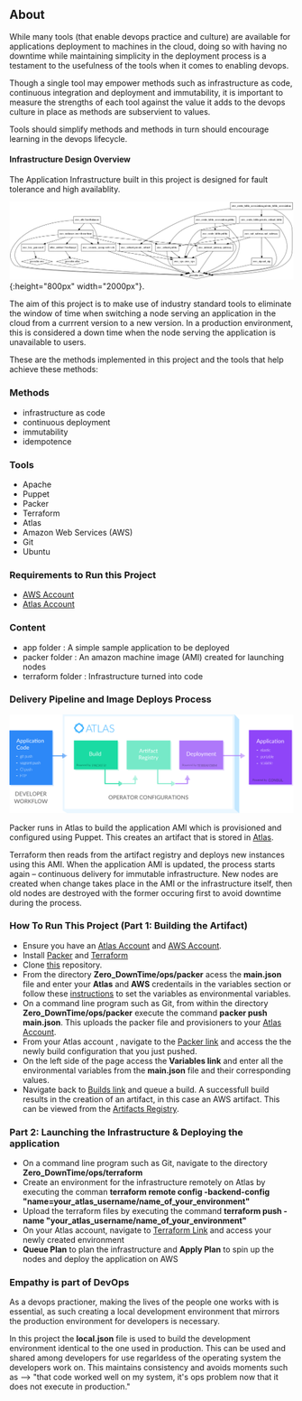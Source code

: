 ## About

While many tools (that enable devops practice and culture) are available for applications deployment to machines in the cloud, doing so with having no downtime while maintaining simplicity in the deployment process is a testament to the usefulness of the tools when it comes to enabling devops.

Though a single tool may empower methods such as infrastructure as code, continuous integration and deployment and immutability, it is important to measure the strengths of each tool against the value it adds to the devops culture in place as methods are subservient to values.

Tools should simplify methods and methods in turn should encourage learning in the devops lifecycle.



#### Infrastructure Design Overview
The Application Infrastructure built in this project is designed for fault tolerance and high availablity.

![Delivery Flow](/graph.jpg){:height="800px" width="2000px"}.



The aim of this project is to make use of industry standard tools to eliminate the window of time  when switching a node serving an application in the cloud from a currrent version to a new version. In a production environment, this is considered a down time when the node serving the application is unavailable to users. 

These are the methods implemented in this project and the tools that help achieve these methods:


### Methods
- infrastructure as code
- continuous deployment
- immutability
- idempotence

### Tools
- Apache
- Puppet
- Packer
- Terraform
- Atlas
- Amazon Web Services (AWS)
- Git
- Ubuntu

### Requirements to Run this Project
- [AWS Account](https://console.aws.amazon.com/) 
- [Atlas Account](https://atlas.hashicorp.com/account/new)

### Content
- app folder : A simple sample application to be deployed
- packer folder : An amazon machine image (AMI) created for launching nodes
- terraform folder : Infrastructure turned into code

### Delivery Pipeline and Image Deploys Process

![Delivery Flow](/workflow.jpg)

Packer runs in Atlas to build the application AMI which is provisioned and configured using Puppet. This creates an  artifact that is stored in [Atlas](https://atlas.hashicorp.com). 

Terraform then reads from the artifact registry and deploys new instances using this AMI. When the application AMI is updated, the process starts again – continuous delivery for immutable infrastructure. New nodes are created when change takes place in the AMI or the infrastructure itself, then old nodes are destroyed with the former occuring first to avoid downtime during the process.


### How To Run This Project (Part 1: Building the Artifact)
- Ensure you have an [Atlas Account](https://atlas.hashicorp.com/account/new) and [AWS Account](https://console.aws.amazon.com/).
- Install [Packer](https://www.packer.io/downloads.html) and [Terraform](https://www.terraform.io/downloads.html)
- Clone [this](https://github.com/CruzanCaramele/ZeroDownTime) repository.
- From the directory **Zero_DownTime/ops/packer** acess the **main.json** file and enter your **Atlas** and **AWS** credentails in the variables section or follow these [instructions](https://www.packer.io/docs/templates/user-variables.html) to set the variables as environmental variables.
- On a command line program such as Git, from within the directory **Zero_DownTime/ops/packer** execute the command **packer push main.json**. This uploads the packer file and provisioners to your [Atlas Account](https://atlas.hashicorp.com).
- From your Atlas account , navigate to the [Packer link](https://atlas.hashicorp.com/packer) and access the the newly build configuration that you just pushed.
- On the left side of the page access the **Variables link** and enter all the environmental variables from the **main.json** file and their corresponding values.
- Navigate back to [Builds link](https://atlas.hashicorp.com/builds) and queue a build. A successfull build results in the creation of an artifact, in this case an AWS artifact. This can be viewed from the [Artifacts Registry](https://atlas.hashicorp.com/artifacts).


### Part 2: Launching the Infrastructure & Deploying the application
- On a command line program such as Git, navigate to the directory **Zero_DownTime/ops/terraform**
- Create an environment for the infrastructure remotely on Atlas by executing the comman **terraform remote config -backend-config "name=your_atlas_username/name_of_your_environment"**
- Upload the terraform files by executing the command **terraform push -name "your_atlas_username/name_of_your_environment"**
- On your Atlas account, navigate to [Terraform Link](https://atlas.hashicorp.com/terraform) and access your newly created environment
- **Queue Plan** to plan the infrastructure and **Apply Plan** to spin up the nodes and deploy the application on AWS


### Empathy is part of DevOps
As a devops practioner, making the lives of the people one works with is essential, as such creating a local development environment that mirrors the production environment for developers is necessary.

In this project the **local.json** file is used to build the development environment identical to the one used in production. This can be used and shared among developers for use regarldess of the operating system the developers work on. This maintains consistency and avoids moments such as --> "that code worked well on my system, it's ops problem now that it does not execute in production."
